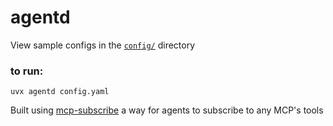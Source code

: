 # agentd

View sample configs in the [`config/`](https://github.com/phact/agentd/tree/main/config) directory

### to run:

    uvx agentd config.yaml

Built using [mcp-subscribe](https://github.com/phact/mcp-subscribe) a way for agents to subscribe to any MCP's tools
